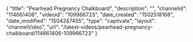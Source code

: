 {
    "title": "Pearhead Pregnancy Chalkboard",
    "description": "",
    "channelid": "114661406",
    "videoid": "109966723",
    "date_created": "1502518168",
    "date_modified": "1504247455",
    "type": "captivate",
    "layout": "channelVideo",
    "url": "\/latest-videos\/pearhead-pregnancy-chalkboard\/114661406-109966723"
}